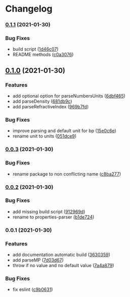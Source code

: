 # Changelog

### [0.1.1](https://www.github.com/cheminfo/physical-parser/compare/v0.1.0...v0.1.1) (2021-01-30)


### Bug Fixes

* build script ([1d46c07](https://www.github.com/cheminfo/physical-parser/commit/1d46c07d0fc93e6ad1fdcf3089157c2bcbd97d24))
* README methods ([c0a3076](https://www.github.com/cheminfo/physical-parser/commit/c0a3076234684ff223e5b44a8a3c1731e6f0a00c))

## [0.1.0](https://www.github.com/cheminfo/physical-parser/compare/v0.0.3...v0.1.0) (2021-01-30)


### Features

* add optional option for parseNumbersUnits ([6dbf465](https://www.github.com/cheminfo/physical-parser/commit/6dbf46514025bc548e6a8f88023aac08d68aa701))
* add parseDensity ([681db9c](https://www.github.com/cheminfo/physical-parser/commit/681db9c5b24597be32cb9b8b224eeabde03eb76e))
* add parseRefractiveIndex ([969b7fd](https://www.github.com/cheminfo/physical-parser/commit/969b7fd830cd01dd05f19872875db804f0a5f336))


### Bug Fixes

* improve parsing and default unit for bp ([15e0c6e](https://www.github.com/cheminfo/physical-parser/commit/15e0c6e057eb39fea6b7d6af08aea3529faeaf67))
* rename unit to units ([051dce9](https://www.github.com/cheminfo/physical-parser/commit/051dce945cf71b123f92929a69a5aa1c851192c1))

### [0.0.3](https://www.github.com/cheminfo/properties-parser/compare/v0.0.2...v0.0.3) (2021-01-30)


### Bug Fixes

* rename package to non conflicting name ([c8ba277](https://www.github.com/cheminfo/properties-parser/commit/c8ba277567c43f573411a1a0734cd837b1bf5d4e))

### [0.0.2](https://www.github.com/cheminfo/parse-physical/compare/v0.0.1...v0.0.2) (2021-01-30)


### Bug Fixes

* add missing build script ([912969d](https://www.github.com/cheminfo/parse-physical/commit/912969d803d3c495d1e6ea009617d0b5890bd166))
* rename to properties-parser ([b1de724](https://www.github.com/cheminfo/parse-physical/commit/b1de724591874b148f458ad277366fb66c841f00))

### 0.0.1 (2021-01-30)

### Features

- add documentation automatic build ([3630359](https://www.github.com/cheminfo/physical-parser/commit/363035978c40fbb7bdb62e786c0076ad2fbd304e))
- add parseMP ([7d03d67](https://www.github.com/cheminfo/physical-parser/commit/7d03d67363a82edfed73fdfce29f68da97d33a1b))
- throw if no value and no default value ([7a4a879](https://www.github.com/cheminfo/physical-parser/commit/7a4a87948b0affd3ea382f43b2c180aeeec847cb))

### Bug Fixes

- fix eslint ([c9b0631](https://www.github.com/cheminfo/physical-parser/commit/c9b0631a6276b6b9e953f62b2b79d481664c3867))
